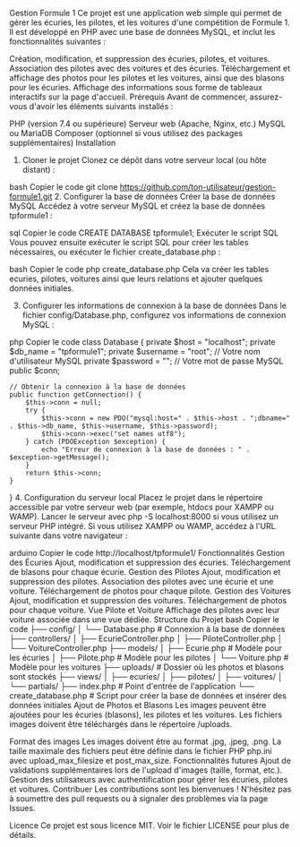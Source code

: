 Gestion Formule 1
Ce projet est une application web simple qui permet de gérer les écuries, les pilotes, et les voitures d'une compétition de Formule 1. Il est développé en PHP avec une base de données MySQL, et inclut les fonctionnalités suivantes :

Création, modification, et suppression des écuries, pilotes, et voitures.
Association des pilotes avec des voitures et des écuries.
Téléchargement et affichage des photos pour les pilotes et les voitures, ainsi que des blasons pour les écuries.
Affichage des informations sous forme de tableaux interactifs sur la page d'accueil.
Prérequis
Avant de commencer, assurez-vous d'avoir les éléments suivants installés :

PHP (version 7.4 ou supérieure)
Serveur web (Apache, Nginx, etc.)
MySQL ou MariaDB
Composer (optionnel si vous utilisez des packages supplémentaires)
Installation
1. Cloner le projet
Clonez ce dépôt dans votre serveur local (ou hôte distant) :

bash
Copier le code
git clone https://github.com/ton-utilisateur/gestion-formule1.git
2. Configurer la base de données
Créer la base de données MySQL
Accédez à votre serveur MySQL et créez la base de données tpformule1 :

sql
Copier le code
CREATE DATABASE tpformule1;
Exécuter le script SQL
Vous pouvez ensuite exécuter le script SQL pour créer les tables nécessaires, ou exécuter le fichier create_database.php :

bash
Copier le code
php create_database.php
Cela va créer les tables ecuries, pilotes, voitures ainsi que leurs relations et ajouter quelques données initiales.

3. Configurer les informations de connexion à la base de données
Dans le fichier config/Database.php, configurez vos informations de connexion MySQL :

php
Copier le code
class Database {
    private $host = "localhost";
    private $db_name = "tpformule1";
    private $username = "root"; // Votre nom d'utilisateur MySQL
    private $password = ""; // Votre mot de passe MySQL
    public $conn;

    // Obtenir la connexion à la base de données
    public function getConnection() {
        $this->conn = null;
        try {
            $this->conn = new PDO("mysql:host=" . $this->host . ";dbname=" . $this->db_name, $this->username, $this->password);
            $this->conn->exec("set names utf8");
        } catch (PDOException $exception) {
            echo "Erreur de connexion à la base de données : " . $exception->getMessage();
        }
        return $this->conn;
    }
}
4. Configuration du serveur local
Placez le projet dans le répertoire accessible par votre serveur web (par exemple, htdocs pour XAMPP ou WAMP).
Lancer le serveur avec php -S localhost:8000 si vous utilisez un serveur PHP intégré.
Si vous utilisez XAMPP ou WAMP, accédez à l'URL suivante dans votre navigateur :

arduino
Copier le code
http://localhost/tpformule1/
Fonctionnalités
Gestion des Écuries
Ajout, modification et suppression des écuries.
Téléchargement de blasons pour chaque écurie.
Gestion des Pilotes
Ajout, modification et suppression des pilotes.
Association des pilotes avec une écurie et une voiture.
Téléchargement de photos pour chaque pilote.
Gestion des Voitures
Ajout, modification et suppression des voitures.
Téléchargement de photos pour chaque voiture.
Vue Pilote et Voiture
Affichage des pilotes avec leur voiture associée dans une vue dédiée.
Structure du Projet
bash
Copier le code
├── config/
│   └── Database.php    # Connexion à la base de données
├── controllers/
│   ├── EcurieController.php
│   ├── PiloteController.php
│   └── VoitureController.php
├── models/
│   ├── Ecurie.php      # Modèle pour les écuries
│   ├── Pilote.php      # Modèle pour les pilotes
│   └── Voiture.php     # Modèle pour les voitures
├── uploads/            # Dossier où les photos et blasons sont stockés
├── views/
│   ├── ecuries/
│   ├── pilotes/
│   ├── voitures/
│   └── partials/
├── index.php           # Point d'entrée de l'application
└── create_database.php # Script pour créer la base de données et insérer des données initiales
Ajout de Photos et Blasons
Les images peuvent être ajoutées pour les écuries (blasons), les pilotes et les voitures. Les fichiers images doivent être téléchargés dans le répertoire /uploads.

Format des images
Les images doivent être au format .jpg, .jpeg, .png.
La taille maximale des fichiers peut être définie dans le fichier PHP php.ini avec upload_max_filesize et post_max_size.
Fonctionnalités futures
Ajout de validations supplémentaires lors de l'upload d'images (taille, format, etc.).
Gestion des utilisateurs avec authentification pour gérer les écuries, pilotes et voitures.
Contribuer
Les contributions sont les bienvenues ! N'hésitez pas à soumettre des pull requests ou à signaler des problèmes via la page Issues.

Licence
Ce projet est sous licence MIT. Voir le fichier LICENSE pour plus de détails.
